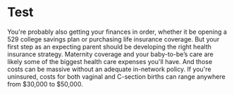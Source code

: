 # **Test**
You're probably also getting your finances in order, whether it be opening a 529 college savings plan or purchasing life insurance coverage. But your first step as an expecting parent should be developing the right health insurance strategy. Maternity coverage and your baby-to-be’s care are likely some of the biggest health care expenses you'll have. And those costs can be massive without an adequate in-network policy. If you're uninsured, costs for both vaginal and C-section births can range anywhere from $30,000 to $50,000.
